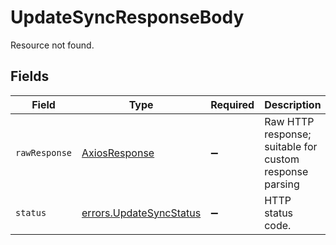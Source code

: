 # UpdateSyncResponseBody

Resource not found.


## Fields

| Field                                                              | Type                                                               | Required                                                           | Description                                                        | Example                                                            |
| ------------------------------------------------------------------ | ------------------------------------------------------------------ | ------------------------------------------------------------------ | ------------------------------------------------------------------ | ------------------------------------------------------------------ |
| `rawResponse`                                                      | [AxiosResponse](https://axios-http.com/docs/res_schema)            | :heavy_minus_sign:                                                 | Raw HTTP response; suitable for custom response parsing            |                                                                    |
| `status`                                                           | [errors.UpdateSyncStatus](../../models/errors/updatesyncstatus.md) | :heavy_minus_sign:                                                 | HTTP status code.                                                  | 404                                                                |